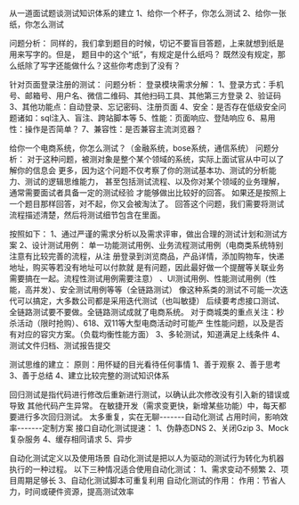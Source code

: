 从一道面试题谈测试知识体系的建立
1、给你一个杯子，你怎么测试
2、给你一张纸，你怎么测试

问题分析：
同样的，我们拿到题目的时候，切记不要盲目答题，上来就想到纸是用来写字的。但是，
题目中的这个“纸”，有规定是什么纸吗？
既然没有规定，那么纸除了写字还能做什么？这些你考虑到了没有？


针对页面登录注册的测试：
问题分析：
登录模块需求分解：
1、登录方式：手机号、邮箱号、用户名、微信二维码、其他扫码工具、其他第三方登录
2、验证码
3、其他功能点：自动登录、忘记密码、注册页面
4、安全：是否存在低级安全问题诸如：sql注入、盲注、跨站脚本等
5、性能：页面响应、登陆响应
6、易用性：操作是否简单？
7、兼容性：是否兼容主流浏览器？

给你一个电商系统，你怎么测试？（金融系统，bose系统，通信系统）
问题分析：
对于这种问题，被测对象是整个某个领域的系统，实际上面试官从中可以了解你的信息会
更多，因为这个问题不仅考察了你的测试基本功、测试的分析能力、测试的逻辑思维能力，
甚至包括测试流程、以及你对某个领域的业务理解，通常需要面试者具备一定的测试经验
才能够做出比较好的回答。
如果还是按照上一个题目那样回答，对不起，你又会被淘汰了。
回答这个问题，我们需要将测试流程描述清楚，然后将测试细节包含在里面。

按照如下：
1、通过严谨的需求分析以及需求评审，做出合理的测试计划和测试方案
2、设计测试用例：
单一功能测试用例、业务流程测试用例（电商类系统特别注意有比较完善的流程，从注
册登录到浏览商品，产品详情，添加购物车，快递地址，购买等若没有地址可以付款就
是有问题，因此最好做一个提醒等关联业务需要搞在一起。流程性测试用例需要注意）
、UI测试用例、性能测试用例（性能，高并发）、安全测试用例等等（全链路测试）
像这种系类的测试不可能一次迭代可以搞定，大多数公司都是采用迭代测试（也叫敏捷）
后续要考虑接口测试、全链路测试要不要做。全链路测试成就了电商系统。
对于商城类的重点关注：秒杀活动（限时抢购）、618、双11等大型电商活动时可能产
生性能问题，以及是否有对应的容灾方案。（负载均衡性能方面）
3、多轮测试，知道满足上线条件
4、测试文件归档、测试报告提交

测试思维的建立：
原则：用怀疑的目光看待任何事情
1、善于观察
2、善于思考
3、善于总结
4、建立比较完整的测试知识体系


回归测试是指代码进行修改后重新进行测试，以确认此次修改没有引入新的错误或导致
其他代码产生异常。
在敏捷开发（需求变更快，新增某些功能）中，每天都要进行多次回归测试。
太多重复，实在无聊-------自动化测试
占用时间，影响效率-------定制方案
接口自动化测试提速：
1、伪静态DNS 2、关闭Gzip 3、Mock复杂服务 4、缓存相同请求 5、异步

自动化测试定义以及使用场景
自动化测试是把以人为驱动的测试行为转化为机器执行的一种过程。
以下三种情况适合使用自动化测试：
1、需求变动不频繁 2、项目周期足够长 3、自动化测试脚本可重复利用
自动化测试的作用：
作用：节省人力，时间或硬件资源，提高测试效率



